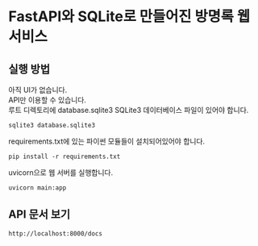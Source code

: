 # FastAPI와 SQLite로 만들어진 방명록 웹 서비스
## 실행 방법
아직 UI가 없습니다.   
API만 이용할 수 있습니다.   
루트 디렉토리에 database.sqlite3 SQLite3 데이터베이스 파일이 있어야 합니다.   
```
sqlite3 database.sqlite3
```

requirements.txt에 있는 파이썬 모듈들이 설치되어있어야 합니다.
```
pip install -r requirements.txt
```

uvicorn으로 웹 서버를 실행합니다.
```
uvicorn main:app
```

## API 문서 보기
```
http://localhost:8000/docs
```